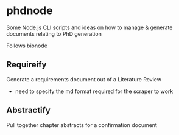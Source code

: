 # phdnode

Some Node.js CLI scripts and ideas on how to manage & generate documents relating to PhD generation

Follows bionode

## Requireify

Generate a requirements document out of a Literature Review

* need to specify the md format required for the scraper to work

## Abstractify

Pull together chapter abstracts for a confirmation document 